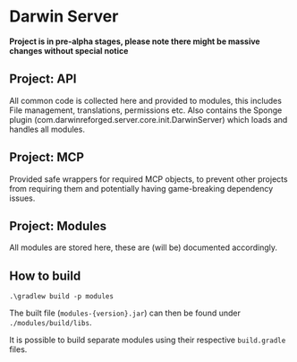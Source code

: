 # Darwin Server
**Project is in pre-alpha stages, please note there might be massive changes without special notice**

## Project: API
All common code is collected here and provided to modules, this includes File management, translations, permissions etc.
Also contains the Sponge plugin (com.darwinreforged.server.core.init.DarwinServer) which loads and handles all modules.

## Project: MCP
Provided safe wrappers for required MCP objects, to prevent other projects from requiring them and potentially having game-breaking dependency issues.

## Project: Modules
All modules are stored here, these are (will be) documented accordingly.

## How to build
```.\gradlew build -p modules```

The built file (`modules-{version}.jar`) can then be found under `./modules/build/libs`.

It is possible to build separate modules using their respective `build.gradle` files.
